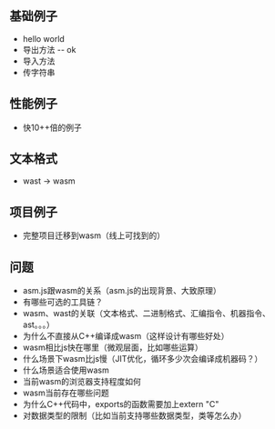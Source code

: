 ## 基础例子

* hello world
* 导出方法 -- ok
* 导入方法
* 传字符串

## 性能例子

* 快10++倍的例子

## 文本格式

* wast -> wasm

## 项目例子

* 完整项目迁移到wasm（线上可找到的）

## 问题

* asm.js跟wasm的关系（asm.js的出现背景、大致原理）
* 有哪些可选的工具链？
* wasm、wast的关联（文本格式、二进制格式、汇编指令、机器指令、ast。。。）
* 为什么不直接从C++编译成wasm（这样设计有哪些好处）
* wasm相比js快在哪里（微观层面，比如哪些运算）
* 什么场景下wasm比js慢（JIT优化，循环多少次会编译成机器码？）
* 什么场景适合使用wasm
* 当前wasm的浏览器支持程度如何
* wasm当前存在哪些问题
* 为什么C++代码中，exports的函数需要加上extern "C"
* 对数据类型的限制（比如当前支持哪些数据类型，类等怎么办）
